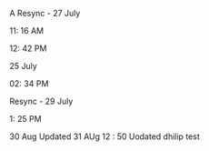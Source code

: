 A
Resync - 27 July

11: 16 AM

12: 42 PM

25 July

02: 34 PM

Resync - 29 July

1: 25 PM

30 Aug
Updated
31 AUg 
12 : 50 Uodated
dhilip
test
